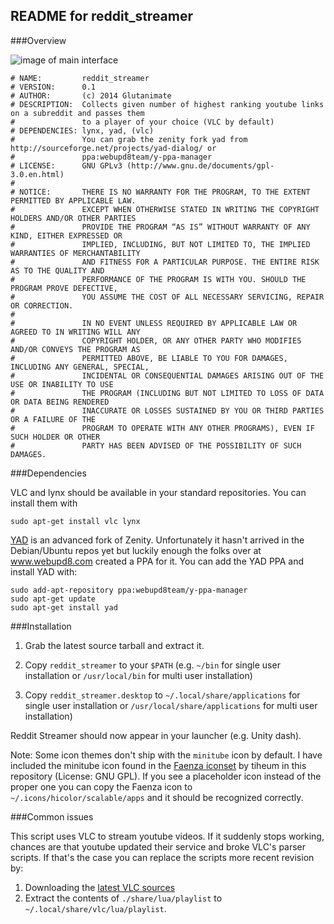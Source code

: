 ## README for reddit_streamer


###Overview

![image of main interface](https://raw.githubusercontent.com/Glutanimate/reddit_streamer/master/screenshot_reddit_streamer.png)

    # NAME:         reddit_streamer
    # VERSION:      0.1
    # AUTHOR:       (c) 2014 Glutanimate
    # DESCRIPTION:  Collects given number of highest ranking youtube links on a subreddit and passes them
    #               to a player of your choice (VLC by default)
    # DEPENDENCIES: lynx, yad, (vlc)
    #               You can grab the zenity fork yad from http://sourceforge.net/projects/yad-dialog/ or
    #               ppa:webupd8team/y-ppa-manager
    # LICENSE:      GNU GPLv3 (http://www.gnu.de/documents/gpl-3.0.en.html)
    #
    # NOTICE:       THERE IS NO WARRANTY FOR THE PROGRAM, TO THE EXTENT PERMITTED BY APPLICABLE LAW. 
    #               EXCEPT WHEN OTHERWISE STATED IN WRITING THE COPYRIGHT HOLDERS AND/OR OTHER PARTIES 
    #               PROVIDE THE PROGRAM “AS IS” WITHOUT WARRANTY OF ANY KIND, EITHER EXPRESSED OR 
    #               IMPLIED, INCLUDING, BUT NOT LIMITED TO, THE IMPLIED WARRANTIES OF MERCHANTABILITY 
    #               AND FITNESS FOR A PARTICULAR PURPOSE. THE ENTIRE RISK AS TO THE QUALITY AND 
    #               PERFORMANCE OF THE PROGRAM IS WITH YOU. SHOULD THE PROGRAM PROVE DEFECTIVE,
    #               YOU ASSUME THE COST OF ALL NECESSARY SERVICING, REPAIR OR CORRECTION.
    #
    #               IN NO EVENT UNLESS REQUIRED BY APPLICABLE LAW OR AGREED TO IN WRITING WILL ANY 
    #               COPYRIGHT HOLDER, OR ANY OTHER PARTY WHO MODIFIES AND/OR CONVEYS THE PROGRAM AS 
    #               PERMITTED ABOVE, BE LIABLE TO YOU FOR DAMAGES, INCLUDING ANY GENERAL, SPECIAL, 
    #               INCIDENTAL OR CONSEQUENTIAL DAMAGES ARISING OUT OF THE USE OR INABILITY TO USE 
    #               THE PROGRAM (INCLUDING BUT NOT LIMITED TO LOSS OF DATA OR DATA BEING RENDERED 
    #               INACCURATE OR LOSSES SUSTAINED BY YOU OR THIRD PARTIES OR A FAILURE OF THE 
    #               PROGRAM TO OPERATE WITH ANY OTHER PROGRAMS), EVEN IF SUCH HOLDER OR OTHER 
    #               PARTY HAS BEEN ADVISED OF THE POSSIBILITY OF SUCH DAMAGES.


###Dependencies

VLC and lynx should be available in your standard repositories. You can install them with

    sudo apt-get install vlc lynx
   
[YAD](http://sourceforge.net/projects/yad-dialog/) is an advanced fork of Zenity. Unfortunately it hasn't arrived in the Debian/Ubuntu repos yet but luckily enough the folks over at www.webupd8.com created a PPA for it. You can add the YAD PPA and install YAD with:

    sudo add-apt-repository ppa:webupd8team/y-ppa-manager
    sudo apt-get update
    sudo apt-get install yad

###Installation

1. Grab the latest source tarball and extract it.

2. Copy `reddit_streamer` to your `$PATH` (e.g. `~/bin` for single user installation or `/usr/local/bin` for multi user installation)

3. Copy `reddit_streamer.desktop` to `~/.local/share/applications` for single user installation or `/usr/local/share/applications` for multi user installation)

Reddit Streamer should now appear in your launcher (e.g. Unity dash).

Note: Some icon themes don't ship with the `minitube` icon by default. I have included the minitube icon found in the [Faenza iconset](http://tiheum.deviantart.com/art/Faenza-Icons-173323228) by tiheum in this repository (License: GNU GPL). If you see a placeholder icon instead of the proper one you can copy the Faenza icon to `~/.icons/hicolor/scalable/apps` and it should be recognized correctly.

###Common issues

This script uses VLC to stream youtube videos. If it suddenly stops working, chances are that youtube updated their service and broke VLC's parser scripts. If that's the case you can replace the scripts more recent revision by:

1. Downloading the [latest VLC sources](https://www.videolan.org/vlc/download-sources.html) 
2. Extract the contents of `./share/lua/playlist` to `~/.local/share/vlc/lua/playlist`.

